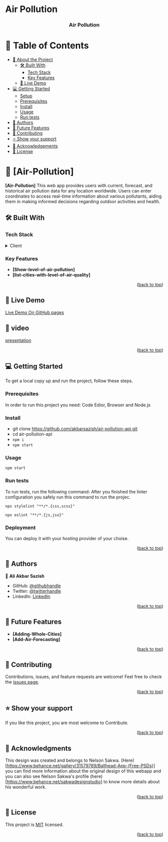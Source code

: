 # Air Pollution
<a name="readme-top"></a>

<div align="center">
  <h3><b> Air Pollution </b></h3>
</div>

# 📗 Table of Contents

- [📖 About the Project](#about-project)
  - [🛠 Built With](#built-with)
    - [Tech Stack](#tech-stack)
    - [Key Features](#key-features)
  - [🚀 Live Demo](#live-demo)
- [💻 Getting Started](#getting-started)
  - [Setup](#setup)
  - [Prerequisites](#prerequisites)
  - [Install](#install)
  - [Usage](#usage)
  - [Run tests](#run-tests)
- [👥 Authors](#authors)
- [🔭 Future Features](#future-features)
- [🤝 Contributing](#contributing)
- [⭐️ Show your support](#support)
- [🙏 Acknowledgements](#acknowledgements)
- [📝 License](#license)

<!-- PROJECT DESCRIPTION -->

# 📖 [Air-Pollution] <a name="about-project"></a>

**[Air-Pollution]** This web app provides users with current, forecast, and historical air pollution data for any location worldwide. Users can enter coordinates to access real-time information about various pollutants, aiding them in making informed decisions regarding outdoor activities and health.

## 🛠 Built With <a name="built-with"></a>

### Tech Stack <a name="tech-stack"></a>

<details>
  <summary>Client</summary>
  <ul>
    <li><a href="#">HTML</a></li>
    <li><a href="#">CSS</a></li>
    <li><a href="#">React </a></li>
    <li><a href="#">Redux Toolkits </a></li>
  </ul>
</details>

<!-- Features -->

### Key Features <a name="key-features"></a>
- **[Show-level-of-air-pollution]** 
- **[list-cities-with-level-of-air-quality]** 



<p align="right">(<a href="#readme-top">back to top</a>)</p>

<!-- LIVE DEMO -->
## 🚀 Live Demo <a name="live-demo"></a>

[Live Demo On GitHub pages](https://akbarsazish.github.io/Air-Pollution-API)

## 🚀 video <a name="video">
[presentation](https://drive.google.com/file/d/1wYDT2HSnNDy7wZ3X9TKL_-ze-qOTP0cY/view?usp=sharing)
</a>

<p align="right">(<a href="#readme-top">back to top</a>)</p>

<!-- GETTING STARTED -->

## 💻 Getting Started <a name="getting-started"></a>


To get a local copy up and run the project, follow these steps.

### Prerequisites

In order to run this project you need: Code Edior, Browser and Node.js


### Install

- git clone https://github.com/akbarsazish/air-pollution-api.git
- cd air-pollution-api
- `npm i`
- `npm start`


### Usage
`npm start`


### Run tests
To run tests, run the following command:  After you finished the linter configuration you safely run this command to  run the projec.

`npx stylelint "**/*.{css,scss}"`

`npx eslint "**/*.{js,jsx}"`


### Deployment
You can deploy it with your hosting provider of your choise.


<p align="right">(<a href="#readme-top">back to top</a>)</p>

<!-- AUTHORS -->

## 👥 Authors <a name="authors"> </a>  

👤 **Ali Akbar Sazish**

- GitHub: [@githubhandle](https://github.com/akbarsazish)
- Twitter: [@twitterhandle](https://twitter.com/AliAkbarSazish1)
- LinkedIn: [LinkedIn](https://www.linkedin.com/in/ali-akbar-sazish/)

<p align="right">(<a href="#readme-top">back to top</a>)</p>

<!-- FUTURE FEATURES -->

## 🔭 Future Features <a name="future-features"></a>

- **[Adding-Whole-Cities]**
- **[Add-Air-Forecasting]**


<p align="right">(<a href="#readme-top">back to top</a>)</p>

<!-- CONTRIBUTING -->

## 🤝 Contributing <a name="contributing"></a>
Contributions, issues, and feature requests are welcome!
Feel free to check the [issues page](../../issues/).

<p align="right">(<a href="#readme-top">back to top</a>)</p>



## ⭐️ Show your support <a name="support"></a>
If you like this project, you are most welcome to Contribute.

<p align="right">(<a href="#readme-top">back to top</a>)</p>


<!-- Acknowledgments -->
## 🙏 Acknowledgments <a name="acknowledgements"></a>
This design was created and belongs to Nelson Sakwa. (Here)[https://www.behance.net/gallery/31579789/Ballhead-App-(Free-PSDs)] you can find more information about the original design of this webapp and you can also see Nelson Sakwa's profile (here)[https://www.behance.net/sakwadesignstudio] to know more details about his wonderful work.

<p align="right">(<a href="#readme-top">back to top</a>)</p>


<!-- LICENSE -->
## 📝 License <a name="license"></a>
This project is [MIT](./LICENSE) licensed. 

<p align="right">(<a href="#readme-top">back to top</a>)</p>
